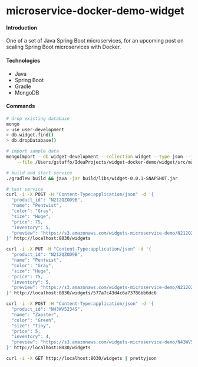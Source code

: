# microservice-docker-demo-widget
#### Introduction
One of a set of Java Spring Boot microservices, for an upcoming post on scaling Spring Boot microservices with Docker.

#### Technologies
* Java
* Spring Boot
* Gradle
* MongoDB

#### Commands
```bash
# drop existing database
mongo
> use user-development
> db.widget.find()
> db.dropDatabase()
```

```bash
# import sample data
mongoimport --db widget-development --collection widget --type json --jsonArray \
    --file /Users/gstaffo/IdeaProjects/widget-docker-demo/widget/src/main/resources/data/widget_data.json
```

```bash
# build and start service
./gradlew build && java -jar build/libs/widget-0.0.1-SNAPSHOT.jar
```

```bash
# test service
curl -i -X POST -H "Content-Type:application/json" -d '{
  "product_id": "N212QZOD9B",
  "name": "Pentwist",
  "color": "Gray",
  "size": "Huge",
  "price": 75,
  "inventory": 5,
  "preview": "https://s3.amazonaws.com/widgets-microservice-demo/N212QZOD9B.png"
}' http://localhost:8030/widgets

curl -i -X PUT -H "Content-Type:application/json" -d '{
  "product_id": "N212QZOD9B",
  "name": "Pentwist",
  "color": "Gray",
  "size": "Huge",
  "price": 75,
  "inventory": 5,
  "preview": "https://s3.amazonaws.com/widgets-microservice-demo/N212QZOD9B.png"
}' http://localhost:8030/widgets/577a7c43d4c6a73786bb6dc6

curl -i -X POST -H "Content-Type:application/json" -d '{
  "product_id": "N43WV5234S",
  "name": "Zapster",
  "color": "Green",
  "size": "Tiny",
  "price": 5,
  "inventory": 4,
  "preview": "https://s3.amazonaws.com/widgets-microservice-demo/N43WV5234S.png"
}' http://localhost:8030/widgets

curl -i -X GET http://localhost:8030/widgets | prettyjson
```